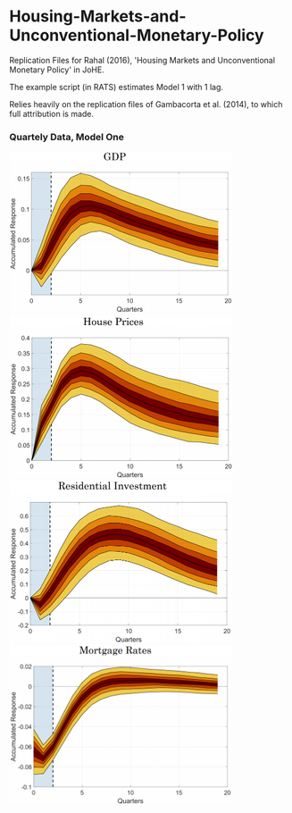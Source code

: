 # Housing-Markets-and-Unconventional-Monetary-Policy

Replication Files for Rahal (2016), 'Housing Markets and Unconventional Monetary Policy' in JoHE. 

The example script (in RATS) estimates Model 1 with 1 lag.

Relies heavily on the replication files of Gambacorta et al. (2014), to which full attribution is made.

### Quartely Data, Model One
<img src="https://github.com/crahal/Housing-Markets-and-Unconventional-Monetary-Policy/blob/master/mean_var1_mod1_1_quarter.png" width="400"/> <img src="https://github.com/crahal/Housing-Markets-and-Unconventional-Monetary-Policy/blob/master/mean_var2_mod1_1_quarter.png" width="400"/> 
<img src="https://github.com/crahal/Housing-Markets-and-Unconventional-Monetary-Policy/blob/master/mean_var3_mod1_1_quarter.png" width="400"/> <img src="https://github.com/crahal/Housing-Markets-and-Unconventional-Monetary-Policy/blob/master/mean_var4_mod1_1_quarter.png" width="400"/> 
